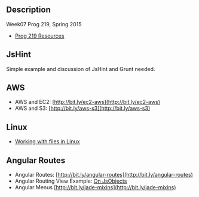 ## Description

Week07 Prog 219, Spring 2015

- [Prog 219 Resources][p219res]

[p219res]:http://www.ccalvert.net/books/CloudNotes/Prog219/Prog219-Resources.html

## JsHint

Simple example and discussion of JsHint and Grunt needed.

## AWS

- AWS and EC2: [http://bit.ly/ec2-aws](http://bit.ly/ec2-aws)
- AWS and S3: [http://bit.ly/aws-s3](http://bit.ly/aws-s3)

## Linux

- [Working with files in Linux][linuxFiles]

[linuxFiles]:http://www.elvenware.com/charlie/os/linux/LinuxFiles.html

## Angular Routes

- Angular Routes: [http://bit.ly/angular-routes](http://bit.ly/angular-routes)
- Angular Routing View Example: [On JsObjects](https://github.com/charliecalvert/JsObjects/tree/master/JavaScript/Design/AngularRoutingView)
- Angular Menus [http://bit.ly/jade-mixins](http://bit.ly/jade-mixins)

